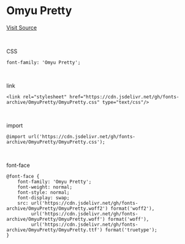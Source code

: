# Omyu Pretty

[Visit Source](https://omyudiary.com/1510339180/?idx=28)

&nbsp;

CSS

```
font-family: 'Omyu Pretty';
```

&nbsp;

link

```
<link rel="stylesheet" href="https://cdn.jsdelivr.net/gh/fonts-archive/OmyuPretty/OmyuPretty.css" type="text/css"/>
```

&nbsp;

import

```
@import url('https://cdn.jsdelivr.net/gh/fonts-archive/OmyuPretty/OmyuPretty.css');
```

&nbsp;

font-face

```
@font-face {
    font-family: 'Omyu Pretty';
    font-weight: normal;
    font-style: normal;
    font-display: swap;
    src: url('https://cdn.jsdelivr.net/gh/fonts-archive/OmyuPretty/OmyuPretty.woff2') format('woff2'),
         url('https://cdn.jsdelivr.net/gh/fonts-archive/OmyuPretty/OmyuPretty.woff') format('woff'),
         url('https://cdn.jsdelivr.net/gh/fonts-archive/OmyuPretty/OmyuPretty.ttf') format('truetype');
}
```

